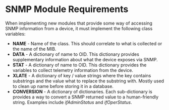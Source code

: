 SNMP Module Requirements
==============================

When implementing new modules that provide some way of accessing
SNMP information from a device, it must implement the following class
variables:

* **NAME** - Name of the class.  This should correlate to what is
  collected or the name of the MIB.
* **DATA** - A dictionary of name to OID.  This dictionary provides
  supplementary information about what the device exposes via SNMP.
* **STAT** - A dictionary of name to OID.  This dictionary provides the
  variables to collect telemetry information from the device.
* **XLATE** - A dictionary of key / value strings where the key contains
  substrings and the value what to replace the substring with.  Mostly
  used to clean up name before storing it in a database.
* **CONVERSION** - A dictionary of dictionaries.  Each sub-dictionary is
  provides a way to convert a SNMP returned value to a human-friendly
  string.  Examples include *ifAdminStatus* and *ifOperStatus*.
